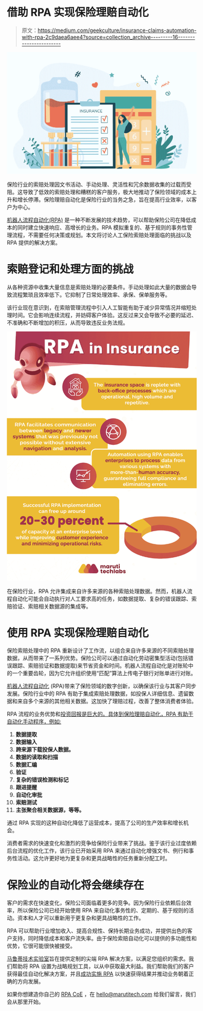 # 借助 RPA 实现保险理赔自动化

> 原文：<https://medium.com/geekculture/insurance-claims-automation-with-rpa-2c9daea6aee4?source=collection_archive---------16----------------------->

![](img/eb7267ca036a8a8040fb04edc5f5f61e.png)

保险行业的索赔处理因文书活动、手动处理、灵活性和冗余数据收集的过载而受阻。这导致了低效的索赔处理和糟糕的客户服务，极大地推动了保险领域的成本上升和增长停滞。保险理赔自动化是保险行业的当务之急，旨在提高行业效率，以客户为中心。

[机器人流程自动化(RPA)](https://marutitech.com/robotic-process-automation-services/?utm_source=medium&utm_medium=content_promotion&utm_campaign=Insurance_Claims_Automation) 是一种不断发展的技术趋势，可以帮助保险公司在降低成本的同时建立快速响应、高增长的业务。RPA 模拟重复的、基于规则的事务性管理流程，不需要任何决策或规划。本文将讨论人工保险索赔处理面临的挑战以及 RPA 提供的解决方案。

# 索赔登记和处理方面的挑战

从各种资源中收集大量信息是索赔处理的必要条件。手动处理如此大量的数据会导致流程繁琐且效率低下。它抑制了日常处理效率、承保、保单服务等。

该行业现在意识到，在索赔管理流程中引入人工智能有助于减少异常情况并缩短处理时间。它会影响连续流程，并妨碍客户体验。这反过来又会导致不必要的延迟、不准确和不断增加的积压，从而导致违反业务法规。

![](img/2aba2d0749fd8ef811b151d94dcc9b78.png)

在保险行业，RPA 允许集成来自许多来源的各种索赔处理数据。然而，机器人流程自动化可能会自动执行对人工要求高的任务，如数据提取、复杂的错误跟踪、索赔验证、索赔相关数据源的集成等。

# 使用 RPA 实现保险理赔自动化

保险索赔处理中的 RPA 重新设计了工作流，以组合来自许多来源的不同索赔处理数据，从而带来了一系列优势。保险公司可以通过自动化劳动密集型活动(包括错误跟踪、索赔验证和数据提取)来节省资金和时间。机器人流程自动化是对账轮中的一个重要齿轮，因为它允许组织使用“匹配”算法上传电子银行对账单进行对账。

[机器人流程自动化](https://marutitech.com/robotic-process-automation-services/) (RPA)带来了保险领域的数字创新，以确保该行业与其客户同步发展。保险行业中的 RPA 有助于集成索赔处理数据，如投保人详细信息、遗留数据和来自多个来源的其他相关数据。这加快了理赔过程，改善了整体消费者体验。

RPA 流程的业务优势和[投资回报是巨大的。具体到保险理赔自动化，RPA 有助于自动化手动程序，例如:](https://marutitech.com/?utm_source=medium&utm_medium=content_promotion&utm_campaign=Insurance_Claims_Automation)

1.  **数据提取**
2.  **数据输入**
3.  **跨来源下载投保人数据。**
4.  **数据的读取和扫描**
5.  **数据汇编**
6.  **验证**
7.  **复杂的错误检测和标记**
8.  **跟进提醒**
9.  **自动化审批**
10.  **索赔测试**
11.  **主张聚合相关数据源，等等。**

通过 RPA 实现的这种自动化降低了运营成本，提高了公司的生产效率和增长机会。

消费者需求的快速变化和激烈的竞争给保险行业带来了挑战。鉴于该行业过度依赖后台流程的优化工作，该行业已开始采用 RPA 来通过自动化增强文书、例行和事务性活动。这允许更好地为更复杂和更具战略性的任务重新分配工时。

# 保险业的自动化将会继续存在

客户的需求在快速变化，保险公司面临着更多的竞争。因为保险行业依赖后台效率，所以保险公司已经开始使用 RPA 来自动化事务性的、定期的、基于规则的活动。资本和人才可以重新用于更复杂和更具战略性的工作。

RPA 可以帮助行业增加收入、提高合规性、保持长期业务成功，并提供出色的客户支持，同时降低成本和客户流失率。由于保险索赔自动化可以提供的多功能性和优势，它很可能很快被接受。

[马鲁蒂技术实验室](https://marutitech.com/)旨在提供定制的尖端 RPA 解决方案，以满足您组织的需求。我们帮助将 RPA 设置为战略规划工具，以从中获取最大利益。我们帮助我们的客户获得最佳自动化解决方案，并且[成功实施 RPA](https://marutitech.com/successful-rpa-implementation/?utm_source=medium&utm_medium=content_promotion&utm_campaign=Insurance_Claims_Automation) 以快速获得结果并推动业务朝着正确的方向发展。

如果你想建造你自己的 [RPA CoE](https://marutitech.com/rpa-coe/?utm_source=medium&utm_medium=content_promotion&utm_campaign=Insurance_Claims_Automation) ，在 hello@marutitech.com 给我们留言，我们会从那里开始。